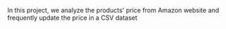 In this project, we analyze the products' price from Amazon website and frequently update the price in a CSV dataset
